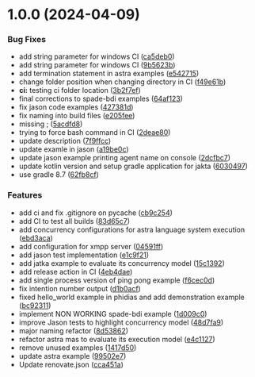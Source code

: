 # 1.0.0 (2024-04-09)


### Bug Fixes

* add string parameter for windows CI ([ca5deb0](https://github.com/anitvam/bdi-lang-concurrency-model-survey/commit/ca5deb0895075b288936f80321c8df0dd31f89df))
* add string parameter for windows CI ([9b5623b](https://github.com/anitvam/bdi-lang-concurrency-model-survey/commit/9b5623bfdcd45170c9c5dea3b372d2e76f455be5))
* add termination statement in astra examples ([e542715](https://github.com/anitvam/bdi-lang-concurrency-model-survey/commit/e542715547fd7523e31b93a269a99a12e02e263e))
* change folder position when changing directory in CI ([f49e61b](https://github.com/anitvam/bdi-lang-concurrency-model-survey/commit/f49e61becf11e2d6eed1e804bf2976659a23acc0))
* **ci:** testing ci folder location ([3b2f7ef](https://github.com/anitvam/bdi-lang-concurrency-model-survey/commit/3b2f7efcae9fce19485a254e160ad64c93e252d6))
* final corrections to spade-bdi examples ([64af123](https://github.com/anitvam/bdi-lang-concurrency-model-survey/commit/64af1235718bd69c9eec3b0d9de65053c57de3ad))
* fix jason code examples ([427381d](https://github.com/anitvam/bdi-lang-concurrency-model-survey/commit/427381d33b8ada27047b01a5df9ed8ceeb951b66))
* fix naming into build files ([e205fee](https://github.com/anitvam/bdi-lang-concurrency-model-survey/commit/e205feeb3dfc277549eb28dfacc2dde2cff815e7))
* missing ; ([5acdfd8](https://github.com/anitvam/bdi-lang-concurrency-model-survey/commit/5acdfd887fe641b5d72cba83ed8bc398e12bc594))
* trying to force bash command in CI ([2deae80](https://github.com/anitvam/bdi-lang-concurrency-model-survey/commit/2deae8059b1168263c0a0484a30100296b49a2fb))
* update description ([7f9ffcc](https://github.com/anitvam/bdi-lang-concurrency-model-survey/commit/7f9ffcc6e4fad8492bf7f1bd6b954be29f889ab2))
* update examle in jason ([a19be0c](https://github.com/anitvam/bdi-lang-concurrency-model-survey/commit/a19be0c237f657d5f14ba6db21a2b66c93d44774))
* update jason example printing agent name on console ([2dcfbc7](https://github.com/anitvam/bdi-lang-concurrency-model-survey/commit/2dcfbc75b7a7870f1cecfe241a29575a71ecc481))
* update kotlin version and setup gradle application for jakta ([6030497](https://github.com/anitvam/bdi-lang-concurrency-model-survey/commit/6030497b933a7c3c3213874e584f472c1577b762))
* use gradle 8.7 ([62fb8cf](https://github.com/anitvam/bdi-lang-concurrency-model-survey/commit/62fb8cffa8c0afaa41753f16886650f76e20f508))


### Features

* add ci and fix .gitignore on pycache ([cb9c254](https://github.com/anitvam/bdi-lang-concurrency-model-survey/commit/cb9c2546afbe18e2b018f28c6c630795fba51f57))
* add CI to test all builds ([83d65c7](https://github.com/anitvam/bdi-lang-concurrency-model-survey/commit/83d65c7c074416ca53ea104a05af93347017eae8))
* add concurrency configurations for astra language system execution ([ebd3aca](https://github.com/anitvam/bdi-lang-concurrency-model-survey/commit/ebd3aca4246bb622276d3a14843d1f677b943fe0))
* add configuration for xmpp server ([04591ff](https://github.com/anitvam/bdi-lang-concurrency-model-survey/commit/04591ffdcd3ec48c431852021d1f1d2d9d4f9e83))
* add jason test implementation ([e1c9f21](https://github.com/anitvam/bdi-lang-concurrency-model-survey/commit/e1c9f2116ac214f604996ff83d51e976cbd22b75))
* add jatka example to evaluate its concurrency model ([15c1392](https://github.com/anitvam/bdi-lang-concurrency-model-survey/commit/15c1392afb1126defbfceaab06d46dd2185d9630))
* add release action in CI ([4eb4dae](https://github.com/anitvam/bdi-lang-concurrency-model-survey/commit/4eb4dae070f8ebf53c9ddc0faac6c872479f97b6))
* add single process version of ping pong example ([f6cec0d](https://github.com/anitvam/bdi-lang-concurrency-model-survey/commit/f6cec0d693d891581a949dcb3d93890b9efcee19))
* fix intention number output ([d1b0acf](https://github.com/anitvam/bdi-lang-concurrency-model-survey/commit/d1b0acfd59d873bb4df4232f6edf3d91bb86318a))
* fixed hello_world example in phidias and add demonstration example ([bc92311](https://github.com/anitvam/bdi-lang-concurrency-model-survey/commit/bc92311633894cd86b7e544600d38961e79ca428))
* implement NON WORKING spade-bdi example ([1d009c0](https://github.com/anitvam/bdi-lang-concurrency-model-survey/commit/1d009c026654ad1f97343e149d1684d943834d7c))
* improve Jason tests to highlight concurrency model ([48d7fa9](https://github.com/anitvam/bdi-lang-concurrency-model-survey/commit/48d7fa9b1ab7eef514092a940d70aebc355dbf05))
* major naming refactor ([8d53862](https://github.com/anitvam/bdi-lang-concurrency-model-survey/commit/8d538629651f0c6954bb470d4a9f5f291573a2e4))
* refactor astra mas to evaluate its execution model ([e4c1127](https://github.com/anitvam/bdi-lang-concurrency-model-survey/commit/e4c11277d86cfcec5ccdbf57bb4eded6a0fcb34f))
* remove unused examples ([1417d50](https://github.com/anitvam/bdi-lang-concurrency-model-survey/commit/1417d50acd192726ea5275c12c282ff34915e7c2))
* update astra example ([99502e7](https://github.com/anitvam/bdi-lang-concurrency-model-survey/commit/99502e795a455a2021e810af255bc42d3440c0d8))
* Update renovate.json ([cca451a](https://github.com/anitvam/bdi-lang-concurrency-model-survey/commit/cca451af54983baa095e0db41f0413196ed4976f))
